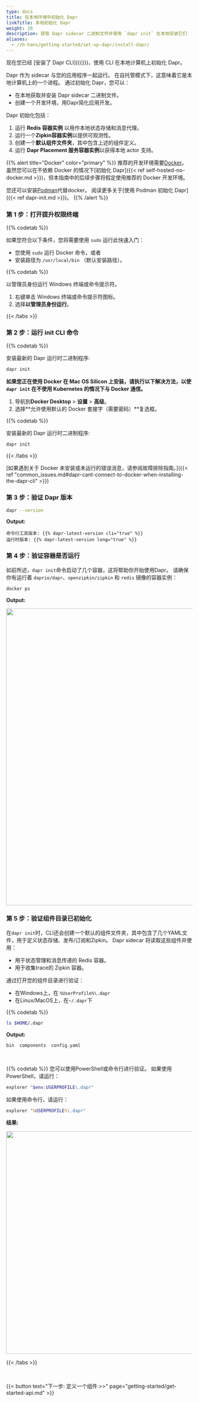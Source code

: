 ```yaml
---
type: docs
title: 在本地环境中初始化 Dapr
linkTitle: 本地初始化 Dapr
weight: 20
description: 获取 Dapr sidecar 二进制文件并使用 `dapr init` 在本地安装它们
aliases:
  - /zh-hans/getting-started/set-up-dapr/install-dapr/
---
```


现在您已经 [安装了 Dapr CLI]({{<ref install-dapr-cli.md>}})，使用 CLI 在本地计算机上初始化 Dapr。

Dapr 作为 sidecar 与您的应用程序一起运行。 在自托管模式下，这意味着它是本地计算机上的一个进程。 通过初始化 Dapr，您可以：

- 在本地获取并安装 Dapr sidecar 二进制文件。
- 创建一个开发环境，用Dapr简化应用开发。

Dapr 初始化包括：

1. 运行 **Redis 容器实例** 以用作本地状态存储和消息代理。
2. 运行一个**Zipkin容器实例**以提供可观测性。
3. 创建一个**默认组件文件夹**，其中包含上述的组件定义。
4. 运行 **Dapr Placement 服务容器实例**以获得本地 actor 支持。



{{% alert title="Docker" color="primary" %}}
推荐的开发环境需要[Docker](https://docs.docker.com/install/)。 虽然您可以在不依赖 Docker 的情况下[初始化 Dapr]({{< ref self-hosted-no-docker.md >}})，但本指南中的后续步骤将假定使用推荐的 Docker 开发环境。

您还可以安装[Podman](https://podman.io/)代替docker。 阅读更多关于[使用 Podman 初始化 Dapr]({{< ref dapr-init.md >}})。
{{% /alert %}}

### 第 1 步：打开提升权限终端



{{% codetab %}}

如果您符合以下条件，您将需要使用 `sudo` 运行此快速入门：

- 您使用 `sudo` 运行 Docker 命令，或者
- 安装路径为 `/usr/local/bin` （默认安装路径）。



{{% codetab %}}

以管理员身份运行 Windows 终端或命令提示符。

1. 右键单击 Windows 终端或命令提示符图标。
2. 选择**以管理员身份运行**。



{{< /tabs >}}

### 第 2 步：运行 init CLI 命令



{{% codetab %}}

安装最新的 Dapr 运行时二进制程序:

```bash
dapr init
```

**如果您正在使用 Docker 在 Mac OS Silicon 上安装，请执行以下解决方法，以使 `dapr init` 在不使用 Kubernetes 的情况下与 Docker 通信。**

1. 导航到**Docker Desktop** > **设置** > **高级**。
2. 选择\*\*允许使用默认的 Docker 套接字（需要密码）\*\*复选框。



{{% codetab %}}

安装最新的 Dapr 运行时二进制程序:

```bash
dapr init
```



{{< /tabs >}}

[如果遇到关于 Docker 未安装或未运行的错误消息，请参阅故障排除指南。]({{< ref "common_issues.md#dapr-cant-connect-to-docker-when-installing-the-dapr-cli" >}})

### 第 3 步：验证 Dapr 版本

```bash
dapr --version
```

**Output:**

`命令行工具版本: {{% dapr-latest-version cli="true" %}}` <br>
`运行时版本: {{% dapr-latest-version long="true" %}}`

### 第 4 步：验证容器是否运行

如前所述，`dapr init`命令启动了几个容器，这将帮助你开始使用Dapr。 请确保你有运行着 `daprio/dapr`、`openzipkin/zipkin` 和 `redis` 镜像的容器实例：

```bash
docker ps
```

**Output:**

<img src="/images/install-dapr-selfhost/docker-containers.png" width=800>

### 第 5 步：验证组件目录已初始化

在`dapr init`时，CLI还会创建一个默认的组件文件夹，其中包含了几个YAML文件，用于定义状态存储、发布/订阅和Zipkin。 Dapr sidecar 将读取这些组件并使用：

- 用于状态管理和消息传递的 Redis 容器。
- 用于收集trace的 Zipkin 容器。

通过打开您的组件目录进行验证：

- 在Windows上，在 `%UserProfile%\.dapr`
- 在Linux/MacOS上，在`~/.dapr`下



{{% codetab %}}

```bash
ls $HOME/.dapr
```

**Output:**

`bin  components  config.yaml`

<br>



{{% codetab %}}
您可以使用PowerShell或命令行进行验证。 如果使用PowerShell，请运行：

```powershell
explorer "$env:USERPROFILE\.dapr"
```

如果使用命令行，请运行：

```cmd
explorer "%USERPROFILE%\.dapr"
```

**结果:**

<img src="/images/install-dapr-selfhost/windows-view-components.png" width=600>



{{< /tabs >}}

<br>

{{< button text="下一步: 定义一个组件 >>" page="getting-started/get-started-api.md" >}}
